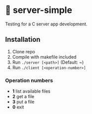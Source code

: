 # :floppy_disk: server-simple
Testing for a C server app development.

## Installation
1. Clone repo
2. Compile with makefile included
3. Run ```./server [<path>]``` (Default: ~)
3. Run ```./client [<operation-number>]```

### Operation numbers
- **1** list available files
- **2** get a file
- **3** put a file
- **0** exit
